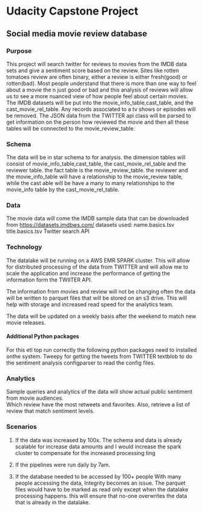 # Udacity Capstone Project
## Social media movie review database

### Purpose
This project will search twitter for reviews to movies from the IMDB data sets and give a sentiment score based on the review.
Sites like rotten tomatoes review are often binary, either a review is either fresh(good) or rotten(bad). 
Most people understand that there is more than one way to feel about a movie the n just good or bad and this analysis of reviews will allow us to see a more nuanced view of how people feel about certain movies.
The IMDB datasets will be put into the movie_info_table,cast_table, and the cast_movie_rel_table. Any records associated to a tv shows or episodes will be removed.
The JSON data from the TWITTER api class will be parsed to get information on the person how reviewed the movie and then all these tables will be connected to the movie_review_table.  

### Schema
The data will be in star schema to for analysis.
the dimension tables will consist of movie_info_table,cast_table, the cast_movie_rel_table and the reviewer table.
the fact table is the movie_review_table.
the reviewer and the movie_info_table will have a relationship to the movie_review table, 
while the cast able will be have a many to many relationships to the movie_info table by the cast_movie_rel_table.

### Data
The movie data will come the IMDB sample data that can be 
downloaded from https://datasets.imdbws.com/
datasets used:
name.basics.tsv
title.basics.tsv
Twitter search API

### Technology

The datalake will be running on a AWS EMR SPARK cluster.  This will allow for distributed processing of the data from 
TWITTER and will allow me to scale the application and increase the performance of getting the information form the TWIITER API.

The information from movies and review will not be changing often the data will be written to parquet files that will be stored on an s3 drive. This will help with storage and increased read speed for the analytics team.

The data will be updated on a weekly basis after the weekend to match new movie releases.

#### Additional Python packages
For this etl top run correctly the following python packages need to installed onthe system.
Tweepy for getting the tweets from TWITTER
textblob to do the sentiment analysis
configparser to read the config files.

### Analytics

Sample queries and analytics of the data will show actual public sentiment from movie audiences.  
Which review have the most retweets and favorites.
Also, retrieve a list of review that match sentiment levels.


### Scenarios 

1. If the data was increased by 100x. 
	 The schema and data is already scalable for increase data amounts and I would increase the spark cluster to compensate for the increased processing ting

2. If the pipelines were run daily by 7am.
	 
	 
3. If the database needed to be accessed by 100+ people
	 With many people accessing the data, Integrity becomes an issue.  The parquet files would have to be marked as read only 
	 except when the datalake processing happens.  this will ensure that no-one overwrites the data that is already in the datalake.
  

